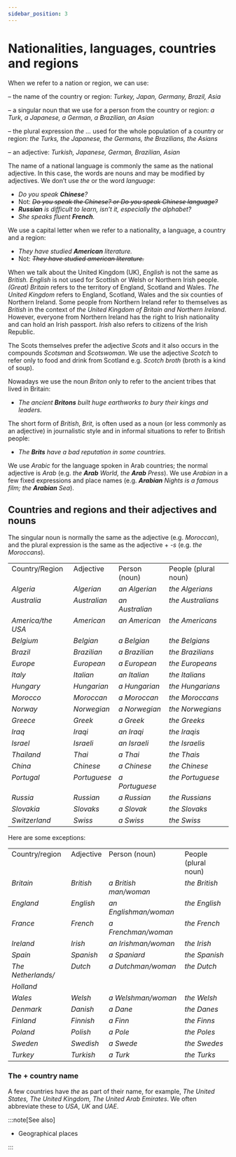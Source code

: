 ```yaml
---
sidebar_position: 3
---
```


# Nationalities, languages, countries and regions

When we refer to a nation or region, we can use:

– the name of the country or region: *Turkey, Japan, Germany, Brazil, Asia*

– a singular noun that we use for a person from the country or region: *a Turk, a Japanese, a German, a Brazilian, an Asian*

– the plural expression *the …* used for the whole population of a country or region: *the Turks, the Japanese, the Germans, the Brazilians, the Asians*

– an adjective: *Turkish, Japanese, German, Brazilian, Asian*

The name of a national language is commonly the same as the national adjective. In this case, the words are nouns and may be modified by adjectives. We don’t use *the* or the word *language*:

- *Do you speak **Chinese**?*
- Not: *~~Do you speak the Chinese? or Do you speak Chinese language?~~*
- ***Russian*** *is difficult to learn, isn’t it, especially the alphabet?*
- *She speaks fluent **French**.*

We use a capital letter when we refer to a nationality, a language, a country and a region:

- *They have studied **American** literature.*
- Not: *~~They have studied american literature.~~*

When we talk about the United Kingdom (UK), *English* is not the same as *British. English* is not used for Scottish or Welsh or Northern Irish people. *(Great) Britain* refers to the territory of England, Scotland and Wales. *The United Kingdom* refers to England, Scotland, Wales and the six counties of Northern Ireland. Some people from Northern Ireland refer to themselves as *British* in the context of *the United Kingdom of Britain and Northern Ireland*. However, everyone from Northern Ireland has the right to Irish nationality and can hold an Irish passport. *Irish* also refers to citizens of the Irish Republic.

The Scots themselves prefer the adjective *Scots* and it also occurs in the compounds *Scotsman* and *Scotswoman*. We use the adjective *Scotch* to refer only to food and drink from Scotland e.g. *Scotch broth* (broth is a kind of soup).

Nowadays we use the noun *Briton* only to refer to the ancient tribes that lived in Britain:

- *The ancient **Britons** built huge earthworks to bury their kings and leaders.*

The short form of *British*, *Brit*, is often used as a noun (or less commonly as an adjective) in journalistic style and in informal situations to refer to British people:

- *The **Brits** have a bad reputation in some countries.*

We use *Arabic* for the language spoken in Arab countries; the normal adjective is *Arab* (e.g. *the **Arab** World, the **Arab** Press*). We use *Arabian* in a few fixed expressions and place names (e.g. ***Arabian*** *Nights is a famous film; the **Arabian** Sea*).

## Countries and regions and their adjectives and nouns

The singular noun is normally the same as the adjective (e.g. *Moroccan*), and the plural expression is the same as the adjective + *\-s* (e.g. *the Moroccans*).

<table><tbody><tr valign="top"><td>Country/Region</td><td>Adjective</td><td>Person (noun)</td><td>People (plural noun)</td></tr><tr valign="top"><td><i>Algeria</i></td><td><i>Algerian</i></td><td><i>an Algerian</i></td><td><i>the Algerians</i></td></tr><tr valign="top"><td><i>Australia</i></td><td><i>Australian</i></td><td><i>an Australian</i></td><td><i>the Australians</i></td></tr><tr valign="top"><td><i>America/the USA</i></td><td><i>American</i></td><td><i>an American</i></td><td><i>the Americans</i></td></tr><tr valign="top"><td><i>Belgium</i></td><td><i>Belgian</i></td><td><i>a Belgian</i></td><td><i>the Belgians</i></td></tr><tr valign="top"><td><i>Brazil</i></td><td><i>Brazilian</i></td><td><i>a Brazilian</i></td><td><i>the Brazilians</i></td></tr><tr valign="top"><td><i>Europe</i></td><td><i>European</i></td><td><i>a European</i></td><td><i>the Europeans</i></td></tr><tr valign="top"><td><i>Italy</i></td><td><i>Italian</i></td><td><i>an Italian</i></td><td><i>the Italians</i></td></tr><tr valign="top"><td><i>Hungary</i></td><td><i>Hungarian</i></td><td><i>a Hungarian</i></td><td><i>the Hungarians</i></td></tr><tr valign="top"><td><i>Morocco</i></td><td><i>Moroccan</i></td><td><i>a Moroccan</i></td><td><i>the Moroccans</i></td></tr><tr valign="top"><td><i>Norway</i></td><td><i>Norwegian</i></td><td><i>a Norwegian</i></td><td><i>the Norwegians</i></td></tr><tr valign="top"><td><i>Greece</i></td><td><i>Greek</i></td><td><i>a Greek</i></td><td><i>the Greeks</i></td></tr><tr valign="top"><td><i>Iraq</i></td><td><i>Iraqi</i></td><td><i>an Iraqi</i></td><td><i>the Iraqis</i></td></tr><tr valign="top"><td><i>Israel</i></td><td><i>Israeli</i></td><td><i>an Israeli</i></td><td><i>the Israelis</i></td></tr><tr valign="top"><td><i>Thailand</i></td><td><i>Thai</i></td><td><i>a Thai</i></td><td><i>the Thais</i></td></tr><tr valign="top"><td><i>China</i></td><td><i>Chinese</i></td><td><i>a Chinese</i></td><td><i>the Chinese</i></td></tr><tr valign="top"><td><i>Portugal</i></td><td><i>Portuguese</i></td><td><i>a Portuguese</i></td><td><i>the Portuguese</i></td></tr><tr valign="top"><td><i>Russia</i></td><td><i>Russian</i></td><td><i>a Russian</i></td><td><i>the Russians</i></td></tr><tr valign="top"><td><i>Slovakia</i></td><td><i>Slovaks</i></td><td><i>a Slovak</i></td><td><i>the Slovaks</i></td></tr><tr valign="top"><td><i>Switzerland</i></td><td><i>Swiss</i></td><td><i>a Swiss</i></td><td><i>the Swiss</i></td></tr></tbody></table>

Here are some exceptions:

<table><tbody><tr valign="top"><td>Country/region</td><td>Adjective</td><td>Person (noun)</td><td>People (plural noun)</td></tr><tr valign="top"><td><i>Britain</i></td><td><i>British</i></td><td><i>a British man/woman</i></td><td><i>the British</i></td></tr><tr valign="top"><td><i>England</i></td><td><i>English</i></td><td><i>an Englishman/woman</i></td><td><i>the English</i></td></tr><tr valign="top"><td><i>France</i></td><td><i>French</i></td><td><i>a Frenchman/woman</i></td><td><i>the French</i></td></tr><tr valign="top"><td><i>Ireland</i></td><td><i>Irish</i></td><td><i>an Irishman/woman</i></td><td><i>the Irish</i></td></tr><tr valign="top"><td><i>Spain</i></td><td><i>Spanish</i></td><td><i>a Spaniard</i></td><td><i>the Spanish</i></td></tr><tr valign="top"><td><i>The Netherlands/</i></td><td><i>Dutch</i></td><td><i>a Dutchman/woman</i></td><td><i>the Dutch</i></td></tr><tr valign="top"><td><i>Holland</i></td><td><br/></td><td><br/></td><td><br/></td></tr><tr valign="top"><td><i>Wales</i></td><td><i>Welsh</i></td><td><i>a Welshman/woman</i></td><td><i>the Welsh</i></td></tr><tr valign="top"><td><i>Denmark</i></td><td><i>Danish</i></td><td><i>a Dane</i></td><td><i>the Danes</i></td></tr><tr valign="top"><td><i>Finland</i></td><td><i>Finnish</i></td><td><i>a Finn</i></td><td><i>the Finns</i></td></tr><tr valign="top"><td><i>Poland</i></td><td><i>Polish</i></td><td><i>a Pole</i></td><td><i>the Poles</i></td></tr><tr valign="top"><td><i>Sweden</i></td><td><i>Swedish</i></td><td><i>a Swede</i></td><td><i>the Swedes</i></td></tr><tr valign="top"><td><i>Turkey</i></td><td><i>Turkish</i></td><td><i>a Turk</i></td><td><i>the Turks</i></td></tr></tbody></table>

### The \+ country name

A few countries have *the* as part of their name, for example, *The United States, The United Kingdom, The United Arab Emirates*. We often abbreviate these to *USA*, *UK* and *UAE*.

:::note[See also]

- Geographical places

:::
